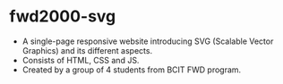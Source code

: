 # fwd2000-svg
<ul>
  <li>A single-page responsive website introducing SVG (Scalable Vector Graphics) and its different aspects.</li>
  <li>Consists of HTML, CSS and JS.</li>
  <li>Created by a group of 4 students from BCIT FWD program.</li>
</ul>
